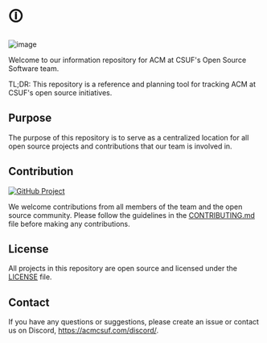 # 🛈

![image](https://user-images.githubusercontent.com/31261035/217354039-cc9c90bf-a190-4b06-89b3-ac02cc5b5519.png)

Welcome to our information repository for ACM at CSUF's Open Source Software team.

TL;DR: This repository is a reference and planning tool for tracking ACM at CSUF's open source initiatives.

## Purpose 

The purpose of this repository is to serve as a centralized location for all open source projects and contributions that our team is involved in. 

## Contribution

[![GitHub Project](https://img.shields.io/badge/-project-000.svg?logo=github)](https://github.com/orgs/acmcsufoss/projects/1)

We welcome contributions from all members of the team and the open source community. Please follow the guidelines in the [CONTRIBUTING.md](CONTRIBUTING.md) file before making any contributions.

## License

All projects in this repository are open source and licensed under the [LICENSE](LICENSE) file.

## Contact

If you have any questions or suggestions, please create an issue or contact us on Discord, <https://acmcsuf.com/discord/>.
